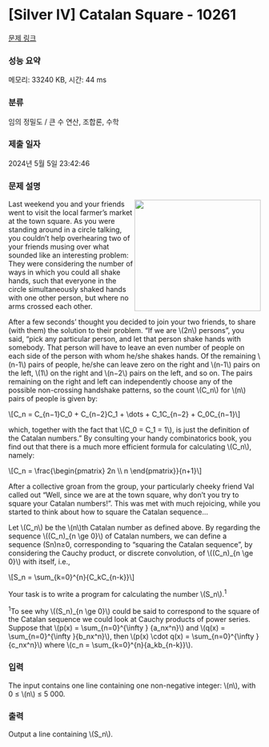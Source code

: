 # [Silver IV] Catalan Square - 10261 

[문제 링크](https://www.acmicpc.net/problem/10261) 

### 성능 요약

메모리: 33240 KB, 시간: 44 ms

### 분류

임의 정밀도 / 큰 수 연산, 조합론, 수학

### 제출 일자

2024년 5월 5일 23:42:46

### 문제 설명

<p><img alt="" src="" style="float:right; height:222px; width:252px">Last weekend you and your friends went to visit the local farmer’s market at the town square. As you were standing around in a circle talking, you couldn’t help overhearing two of your friends musing over what sounded like an interesting problem: They were considering the number of ways in which you could all shake hands, such that everyone in the circle simultaneously shaked hands with one other person, but where no arms crossed each other.</p>

<p>After a few seconds’ thought you decided to join your two friends, to share (with them) the solution to their problem. “If we are \(2n\) persons”, you said, “pick any particular person, and let that person shake hands with somebody. That person will have to leave an even number of people on each side of the person with whom he/she shakes hands. Of the remaining \(n-1\) pairs of people, he/she can leave zero on the right and \(n-1\) pairs on the left, \(1\) on the right and \(n−2\) pairs on the left, and so on. The pairs remaining on the right and left can independently choose any of the possible non-crossing handshake patterns, so the count \(C_n\) for \(n\) pairs of people is given by:</p>

<p>\[C_n = C_{n−1}C_0 + C_{n−2}C_1 + \dots + C_1C_{n−2} + C_0C_{n−1}\]</p>

<p>which, together with the fact that \(C_0 = C_1 = 1\), is just the definition of the Catalan numbers.” By consulting your handy combinatorics book, you find out that there is a much more efficient formula for calculating \(C_n\), namely:</p>

<p>\[C_n = \frac{\begin{pmatrix} 2n \\ n \end{pmatrix}}{n+1}\]</p>

<p>After a collective groan from the group, your particularly cheeky friend Val called out “Well, since we are at the town square, why don’t you try to square your Catalan numbers!”. This was met with much rejoicing, while you started to think about how to square the Catalan sequence...</p>

<p>Let \(C_n\) be the \(n\)th Catalan number as defined above. By regarding the sequence \((C_n)_{n \ge 0}\) of Catalan numbers, we can define a sequence (Sn)n≥0, corresponding to “squaring the Catalan sequence”, by considering the Cauchy product, or discrete convolution, of \((C_n)_{n \ge 0}\) with itself, i.e.,</p>

<p>\[S_n = \sum_{k=0}^{n}{C_kC_{n-k}}\]</p>

<p>Your task is to write a program for calculating the number \(S_n\).<sup>1</sup></p>

<p><sup>1</sup>To see why \((S_n)_{n \ge 0}\) could be said to correspond to the square of the Catalan sequence we could look at Cauchy products of power series. Suppose that \(p(x) = \sum_{n=0}^{\infty } {a_nx^n}\) and \(q(x) = \sum_{n=0}^{\infty }{b_nx^n}\), then \(p(x) \cdot q(x) = \sum_{n=0}^{\infty }{c_nx^n}\) where \(c_n = \sum_{k=0}^{n}{a_kb_{n-k}}\).</p>

### 입력 

 <p>The input contains one line containing one non-negative integer: \(n\), with 0 ≤ \(n\) ≤ 5 000.</p>

### 출력 

 <p>Output a line containing \(S_n\).</p>

